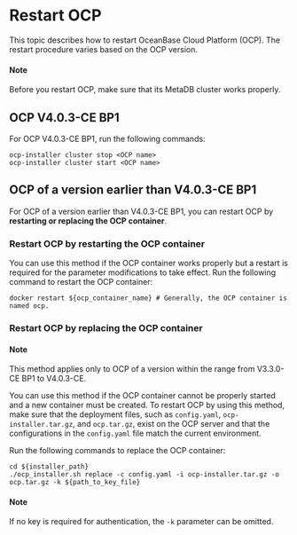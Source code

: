# Restart OCP

This topic describes how to restart OceanBase Cloud Platform (OCP). The restart procedure varies based on the OCP version.

<main id="notice" type='explain'>
<h4>Note</h4>
Before you restart OCP, make sure that its MetaDB cluster works properly.
</main>

## OCP V4.0.3-CE BP1

For OCP V4.0.3-CE BP1, run the following commands:

```shell
ocp-installer cluster stop <OCP name>
ocp-installer cluster start <OCP name>
```

## OCP of a version earlier than V4.0.3-CE BP1

For OCP of a version earlier than V4.0.3-CE BP1, you can restart OCP by **restarting or replacing the OCP container**.

### Restart OCP by restarting the OCP container

You can use this method if the OCP container works properly but a restart is required for the parameter modifications to take effect. Run the following command to restart the OCP container:

```shell
docker restart ${ocp_container_name} # Generally, the OCP container is named ocp.
```

### Restart OCP by replacing the OCP container

<main id="notice" type='explain'>
<h4>Note</h4>
This method applies only to OCP of a version within the range from V3.3.0-CE BP1 to V4.0.3-CE.<b></b>
</main>

You can use this method if the OCP container cannot be properly started and a new container must be created. To restart OCP by using this method, make sure that the deployment files, such as `config.yaml`, `ocp-installer.tar.gz`, and `ocp.tar.gz`, exist on the OCP server and that the configurations in the `config.yaml` file match the current environment.

Run the following commands to replace the OCP container:

```shell
cd ${installer_path}
./ocp_installer.sh replace -c config.yaml -i ocp-installer.tar.gz -o ocp.tar.gz -k ${path_to_key_file}
```

<main id="notice" type='explain'>
<h4>Note</h4>
If no key is required for authentication, the <code>-k</code> parameter can be omitted.
</main>
